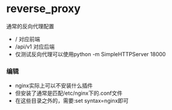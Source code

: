 # reverse_proxy

通常的反向代理配置

+ / 对应前端
+ /api/v1 对应后端
+ 仅测试反向代理可以使用python -m SimpleHTTPServer 18000


### 编辑

+ nginx实际上可以不安装什么插件
+ 但安装了通常是匹配/etc/nginx下的.conf文件
+ 在这些目录之外的，需要:set syntax=nginx即可


